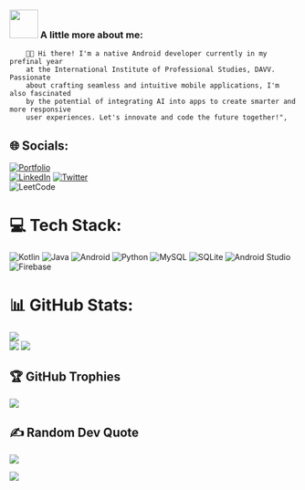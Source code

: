 ### <img src="https://media.giphy.com/media/VgCDAzcKvsR6OM0uWg/giphy.gif" width="50"> A little more about me:

        👨‍💻 Hi there! I'm a native Android developer currently in my prefinal year
        at the International Institute of Professional Studies, DAVV. Passionate
        about crafting seamless and intuitive mobile applications, I'm also fascinated
        by the potential of integrating AI into apps to create smarter and more responsive
        user experiences. Let's innovate and code the future together!",

## 🌐 Socials:
[![Portfolio](https://img.shields.io/badge/Portfolio-%23000000.svg?style=for-the-badge&logo=firefox&logoColor=#FF7139)]() <br>
[![LinkedIn](https://img.shields.io/badge/linkedin-%230077B5.svg?style=for-the-badge&logo=linkedin&logoColor=white)](https://www.linkedin.com/in/prakhar-singh-panwar-756116236/) 
[![Twitter](https://img.shields.io/badge/Twitter-%231DA1F2.svg?style=for-the-badge&logo=Twitter&logoColor=white)](https://x.com/panwar_prakhar) <br>
![LeetCode](https://img.shields.io/badge/LeetCode-000000?style=for-the-badge&logo=LeetCode&logoColor=#d16c06)

# 💻 Tech Stack:

![Kotlin](https://img.shields.io/badge/kotlin-%237F52FF.svg?style=for-the-badge&logo=kotlin&logoColor=white)
![Java](https://img.shields.io/badge/java-%23ED8B00.svg?style=for-the-badge&logo=openjdk&logoColor=white)
![Android](https://img.shields.io/badge/Android-3DDC84?style=for-the-badge&logo=android&logoColor=white)
![Python](https://img.shields.io/badge/python-3670A0?style=for-the-badge&logo=python&logoColor=ffdd54) 
![MySQL](https://img.shields.io/badge/mysql-4479A1.svg?style=for-the-badge&logo=mysql&logoColor=white)
![SQLite](https://img.shields.io/badge/sqlite-%2307405e.svg?style=for-the-badge&logo=sqlite&logoColor=white)
![Android Studio](https://img.shields.io/badge/android%20studio-346ac1?style=for-the-badge&logo=android%20studio&logoColor=white)
![Firebase](https://img.shields.io/badge/firebase-%23039BE5.svg?style=for-the-badge&logo=firebase) 
# 📊 GitHub Stats:
![](http://github-profile-summary-cards.vercel.app/api/cards/profile-details?username=Kushagra334&theme=radical)<br/>
![](http://github-profile-summary-cards.vercel.app/api/cards/repos-per-language?username=Kushagra334&theme=moonlight)
![](http://github-profile-summary-cards.vercel.app/api/cards/most-commit-language?username=Kushagra334&theme=moonlight)

## 🏆 GitHub Trophies
![](https://github-profile-trophy.vercel.app/?username=Kushagra334&theme=radical&no-frame=false&no-bg=true&margin-w=4)


## ✍ Random Dev Quote
![](https://quotes-github-readme.vercel.app/api?type=horizontal&theme=dark)

![](https://komarev.com/ghpvc/?username=Prakhar1000101&color=red)

<!-- Proudly created with GPRM ( https://gprm.itsvg.in ) -->

